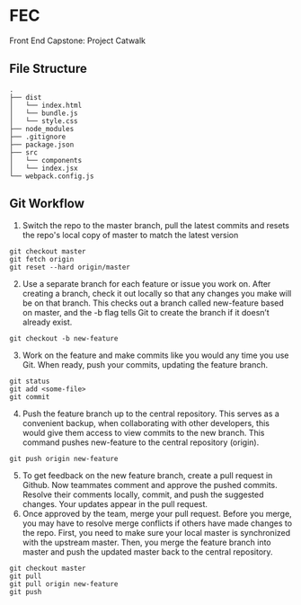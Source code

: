 # FEC
Front End Capstone: Project Catwalk

## File Structure
```
.
├── dist
│   └── index.html
│   └── bundle.js
│   └── style.css
├── node_modules
├── .gitignore
├── package.json
├── src
│   └── components
│   └── index.jsx
└── webpack.config.js
```

## Git Workflow
1) Switch the repo to the master branch, pull the latest commits and resets the repo's local copy of master to match the latest version
```
git checkout master
git fetch origin 
git reset --hard origin/master
```
2) Use a separate branch for each feature or issue you work on. After creating a branch, check it out locally so that any changes you make will be on that branch. This checks out a branch called new-feature based on master, and the -b flag tells Git to create the branch if it doesn’t already exist.
```
git checkout -b new-feature
```
3) Work on the feature and make commits like you would any time you use Git. When ready, push your commits, updating the feature branch.
```
git status
git add <some-file>
git commit
```
4) Push the feature branch up to the central repository. This serves as a convenient backup, when collaborating with other developers, this would give them access to view commits to the new branch. This command pushes new-feature to the central repository (origin).
```
git push origin new-feature
```
5) To get feedback on the new feature branch, create a pull request in Github. Now teammates comment and approve the pushed commits. Resolve their comments locally, commit, and push the suggested changes. Your updates appear in the pull request.
6) Once approved by the team, merge your pull request. Before you merge, you may have to resolve merge conflicts if others have made changes to the repo. First, you need to make sure your local master is synchronized with the upstream master. Then, you merge the feature branch into master and push the updated master back to the central repository.
```
git checkout master
git pull
git pull origin new-feature
git push
```

